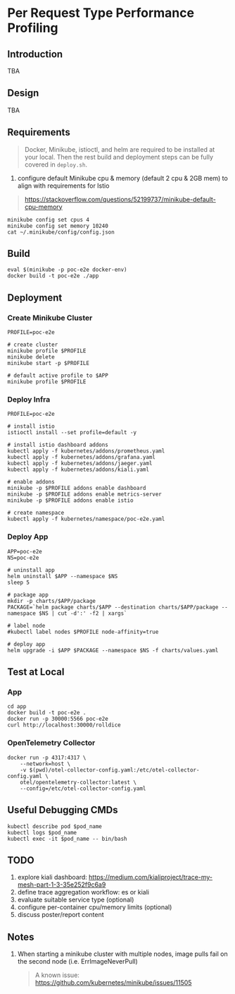 # Per Request Type Performance Profiling

## Introduction
TBA

## Design
TBA

## Requirements
> Docker, Minikube, istioctl, and helm are required to be installed at your local.
> Then the rest build and deployment steps can be fully covered in `deploy.sh`.

1. configure default Minikube cpu & memory (default 2 cpu & 2GB mem) to align with requirements for Istio
> https://stackoverflow.com/questions/52199737/minikube-default-cpu-memory

```shell
minikube config set cpus 4
minikube config set memory 10240
cat ~/.minikube/config/config.json
```

## Build
```shell
eval $(minikube -p poc-e2e docker-env)
docker build -t poc-e2e ./app
```

## Deployment

### Create Minikube Cluster
```shell
PROFILE=poc-e2e

# create cluster
minikube profile $PROFILE
minikube delete
minikube start -p $PROFILE

# default active profile to $APP
minikube profile $PROFILE
```

### Deploy Infra
```shell
PROFILE=poc-e2e

# install istio
istioctl install --set profile=default -y

# install istio dashboard addons
kubectl apply -f kubernetes/addons/prometheus.yaml
kubectl apply -f kubernetes/addons/grafana.yaml
kubectl apply -f kubernetes/addons/jaeger.yaml
kubectl apply -f kubernetes/addons/kiali.yaml

# enable addons
minikube -p $PROFILE addons enable dashboard
minikube -p $PROFILE addons enable metrics-server
minikube -p $PROFILE addons enable istio

# create namespace
kubectl apply -f kubernetes/namespace/poc-e2e.yaml
```

### Deploy App
```shell
APP=poc-e2e
NS=poc-e2e

# uninstall app
helm uninstall $APP --namespace $NS
sleep 5

# package app
mkdir -p charts/$APP/package
PACKAGE=`helm package charts/$APP --destination charts/$APP/package --namespace $NS | cut -d':' -f2 | xargs`

# label node
#kubectl label nodes $PROFILE node-affinity=true

# deploy app
helm upgrade -i $APP $PACKAGE --namespace $NS -f charts/values.yaml
```

## Test at Local

### App
```shell
cd app
docker build -t poc-e2e .
docker run -p 30000:5566 poc-e2e
curl http://localhost:30000/rolldice
```

### OpenTelemetry Collector

```shell
docker run -p 4317:4317 \
    --network=host \
    -v $(pwd)/otel-collector-config.yaml:/etc/otel-collector-config.yaml \
    otel/opentelemetry-collector:latest \
    --config=/etc/otel-collector-config.yaml
```

## Useful Debugging CMDs
```shell
kubectl describe pod $pod_name
kubectl logs $pod_name
kubectl exec -it $pod_name -- bin/bash
```

## TODO
1. explore kiali dashboard: https://medium.com/kialiproject/trace-my-mesh-part-1-3-35e252f9c6a9
1. define trace aggregation workflow: es or kiali
1. evaluate suitable service type (optional)
1. configure per-container cpu/memory limits (optional)
1. discuss poster/report content

## Notes

1. When starting a minikube cluster with multiple nodes, image pulls fail on the second node (i.e. ErrImageNeverPull)
   > A known issue: https://github.com/kubernetes/minikube/issues/11505
